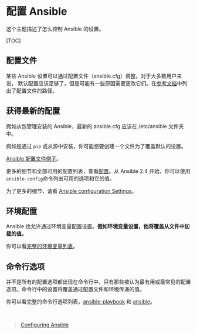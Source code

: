 # 配置 Ansible

这个主题描述了怎么控制 Ansible 的设置。

[TOC]

## 配置文件

某些 Ansible 设置可以通过配置文件（ansible.cfg）调整。对于大多数用户来说， 默认配置应该足够了，但是可能有一些原因需要更改它们。在[参考文档](https://docs.ansible.com/ansible/2.7/reference_appendices/config.html#ansible-configuration-settings-locations)中列出了配置文件的路径。 

## 获得最新的配置

假如从包管理安装的 Ansible，最新的 ansible.cfg 应该在 /etc/ansible 文件夹中。

假如是通过 `pip` 或从源中安装，你可能想要创建一个文件为了覆盖默认的设置。

[Ansible 配置文件例子](https://raw.githubusercontent.com/ansible/ansible/devel/examples/ansible.cfg)。

更多的细节和全部可用的配置列表，查看[配置](https://docs.ansible.com/ansible/2.7/reference_appendices/config.html#ansible-configuration-settings)。从 Ansible 2.4 开始，你可以使用 `ansible-config`命令列出可用的选项和它的值。

为了更多的细节，请看 [Ansible configuration Settings](https://docs.ansible.com/ansible/2.7/reference_appendices/config.html#ansible-configuration-settings)。

## 环境配置

Ansible 也允许通过环境变量配置设置。**假如环境变量设置，他将覆盖从文件中加载的值。**

你可以看[完整的环境变量列表](https://docs.ansible.com/ansible/2.7/reference_appendices/config.html#ansible-configuration-settings)。

## 命令行选项

并不是所有的配置选项都出现在命令行中，只有那些被认为最有用或最常见的配置选项。命令行中的设置将覆盖通过配置文件和环境传递的值。 

你可以看完整的命令行选项列表，[ansible-playbook](https://docs.ansible.com/ansible/2.7/cli/ansible-playbook.html#ansible-playbook) 和 [ansible](https://docs.ansible.com/ansible/2.7/cli/ansible.html#ansible)。

<br/>

> [Configuring Ansible](https://docs.ansible.com/ansible/2.7/installation_guide/intro_configuration.html#id3)